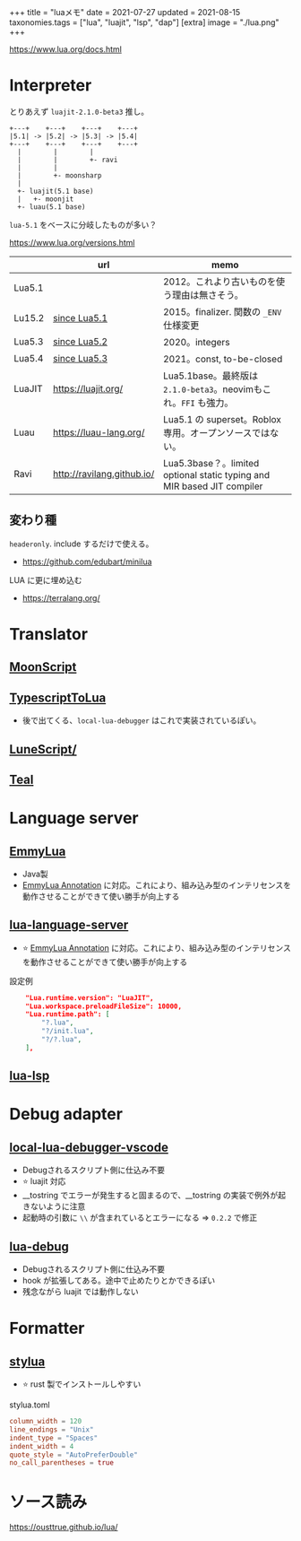 +++
title = "luaメモ"
date = 2021-07-27
updated = 2021-08-15
taxonomies.tags = ["lua", "luajit", "lsp", "dap"]
[extra]
image = "./lua.png"
+++

<https://www.lua.org/docs.html>

# Interpreter

とりあえず `luajit-2.1.0-beta3` 推し。

```
+---+    +---+    +---+    +---+
|5.1| -> |5.2| -> |5.3| -> |5.4|
+---+    +---+    +---+    +---+
  |        |        |
  |        |        +- ravi
  |        |
  |        +- moonsharp
  |
  +- luajit(5.1 base)
  |   +- moonjit
  +- luau(5.1 base)
```

`lua-5.1` をベースに分岐したものが多い？

<https://www.lua.org/versions.html>

|        | url                                                                | memo                                                                    |
|--------|--------------------------------------------------------------------|-------------------------------------------------------------------------|
| Lua5.1 |                                                                    | 2012。これより古いものを使う理由は無さそう。                            |
| Lu15.2 | [since Lua5.1](https://www.lua.org/manual/5.2/readme.html#changes) | 2015。finalizer. 関数の `_ENV` 仕様変更                                 |
| Lua5.3 | [since Lua5.2](https://www.lua.org/manual/5.3/readme.html#changes) | 2020。integers                                                          |
| Lua5.4 | [since Lua5.3](https://www.lua.org/manual/5.4/readme.html#changes) | 2021。const, to-be-closed                                               |
| LuaJIT | <https://luajit.org/>                                              | Lua5.1base。最終版は `2.1.0-beta3`。neovimもこれ。`FFI` も強力。        |
| Luau   | <https://luau-lang.org/>                                           | Lua5.1 の superset。Roblox専用。オープンソースではない。                |
| Ravi   | <http://ravilang.github.io/>                                       | Lua5.3base？。limited optional static typing and MIR based JIT compiler |

## 変わり種

`headeronly`. include するだけで使える。

* <https://github.com/edubart/minilua>

LUA に更に埋め込む

* <https://terralang.org/>

# Translator

## [MoonScript](https://moonscript.org/)
## [TypescriptToLua](https://typescripttolua.github.io/)

* 後で出てくる、`local-lua-debugger` はこれで実装されているぽい。

## [LuneScript/](https://ifritjp.github.io/documents/lunescript/)

## [Teal](https://github.com/teal-language/tl)

# Language server

## [EmmyLua](https://github.com/EmmyLua/EmmyLua-LanguageServer)

* Java製
* [EmmyLua Annotation](https://emmylua.github.io/annotation.html) に対応。これにより、組み込み型のインテリセンスを動作させることができて使い勝手が向上する

## [lua-language-server](https://github.com/sumneko/lua-language-server)

* ⭐ [EmmyLua Annotation](https://emmylua.github.io/annotation.html) に対応。これにより、組み込み型のインテリセンスを動作させることができて使い勝手が向上する

設定例

```json
    "Lua.runtime.version": "LuaJIT",
    "Lua.workspace.preloadFileSize": 10000,
    "Lua.runtime.path": [
        "?.lua",
        "?/init.lua",
        "?/?.lua",
    ],
```

## [lua-lsp](https://github.com/Alloyed/lua-lsp)

# Debug adapter


## [local-lua-debugger-vscode](https://github.com/tomblind/local-lua-debugger-vscode)

* Debugされるスクリプト側に仕込み不要
* ⭐ luajit 対応
* __tostring でエラーが発生すると固まるので、__tostring の実装で例外が起きないように注意
* 起動時の引数に `\\` が含まれているとエラーになる => `0.2.2` で修正

## [lua-debug](https://github.com/actboy168/lua-debug)

* Debugされるスクリプト側に仕込み不要
* hook が拡張してある。途中で止めたりとかできるぽい
* 残念ながら luajit では動作しない

# Formatter

## [stylua](https://github.com/johnnymorganz/stylua)

* ⭐ rust 製でインストールしやすい

stylua.toml
```toml
column_width = 120
line_endings = "Unix"
indent_type = "Spaces"
indent_width = 4
quote_style = "AutoPreferDouble"
no_call_parentheses = true
```

# ソース読み

<https://ousttrue.github.io/lua/>

